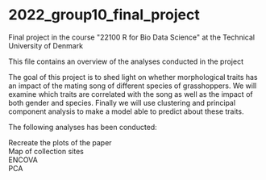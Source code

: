 # 2022_group10_final_project
Final project in the course "22100 R for Bio Data Science" at the Technical University of Denmark

This file contains an overview of the analyses conducted in the project

The goal of this project is to shed light on whether morphological traits has an impact of the mating song of different species of grasshoppers.
We will examine which traits are correlated with the song as well as the impact of both gender and species.
Finally we will use clustering and principal component analysis to make a model able to predict about these traits.

The following analyses has been conducted:

Recreate the plots of the paper   
Map of collection sites   
ENCOVA   
PCA   
